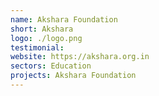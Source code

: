 ```yaml
---
name: Akshara Foundation
short: Akshara
logo: ./logo.png
testimonial:
website: https://akshara.org.in
sectors: Education
projects: Akshara Foundation
---
```

